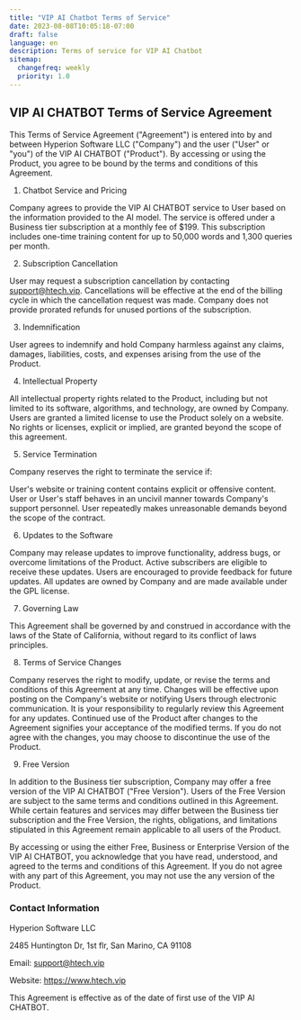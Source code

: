 ```yaml
---
title: "VIP AI Chatbot Terms of Service"
date: 2023-08-08T10:05:18-07:00
draft: false
language: en
description: Terms of service for VIP AI Chatbot
sitemap:
  changefreq: weekly
  priority: 1.0
---
```



## VIP AI CHATBOT Terms of Service Agreement

This Terms of Service Agreement ("Agreement") is entered into by and between Hyperion Software LLC ("Company") and the user ("User" or "you") of the VIP AI CHATBOT ("Product"). By accessing or using the Product, you agree to be bound by the terms and conditions of this Agreement.

1. Chatbot Service and Pricing

Company agrees to provide the VIP AI CHATBOT service to User based on the information provided to the AI model. The service is offered under a Business tier subscription at a monthly fee of $199. This subscription includes one-time training content for up to 50,000 words and 1,300 queries per month. 

2. Subscription Cancellation

User may request a subscription cancellation by contacting support@htech.vip. Cancellations will be effective at the end of the billing cycle in which the cancellation request was made. Company does not provide prorated refunds for unused portions of the subscription.

3. Indemnification

User agrees to indemnify and hold Company harmless against any claims, damages, liabilities, costs, and expenses arising from the use of the Product.

4. Intellectual Property

All intellectual property rights related to the Product, including but not limited to its software, algorithms, and technology, are owned by Company. Users are granted a limited license to use the Product solely on a website. No rights or licenses, explicit or implied, are granted beyond the scope of this agreement.

5. Service Termination

Company reserves the right to terminate the service if:

User's website or training content contains explicit or offensive content.
User or User's staff behaves in an uncivil manner towards Company's support personnel.
User repeatedly makes unreasonable demands beyond the scope of the contract.

6. Updates to the Software

Company may release updates to improve functionality, address bugs, or overcome limitations of the Product. Active subscribers are eligible to receive these updates. Users are encouraged to provide feedback for future updates. All updates are owned by Company and are made available under the GPL license.

7. Governing Law

This Agreement shall be governed by and construed in accordance with the laws of the State of California, without regard to its conflict of laws principles.

8. Terms of Service Changes

Company reserves the right to modify, update, or revise the terms and conditions of this Agreement at any time. Changes will be effective upon posting on the Company's website or notifying Users through electronic communication. It is your responsibility to regularly review this Agreement for any updates. Continued use of the Product after changes to the Agreement signifies your acceptance of the modified terms. If you do not agree with the changes, you may choose to discontinue the use of the Product.

9. Free Version

In addition to the Business tier subscription, Company may offer a free version of the VIP AI CHATBOT ("Free Version"). Users of the Free Version are subject to the same terms and conditions outlined in this Agreement. While certain features and services may differ between the Business tier subscription and the Free Version, the rights, obligations, and limitations stipulated in this Agreement remain applicable to all users of the Product.

By accessing or using the either Free, Business or Enterprise Version of the VIP AI CHATBOT, you acknowledge that you have read, understood, and agreed to the terms and conditions of this Agreement. If you do not agree with any part of this Agreement, you may not use the any version of the Product.

### Contact Information

Hyperion Software LLC

2485 Huntington Dr, 1st flr, San Marino, CA 91108

Email: support@htech.vip

Website: https://www.htech.vip

This Agreement is effective as of the date of first use of the VIP AI CHATBOT.